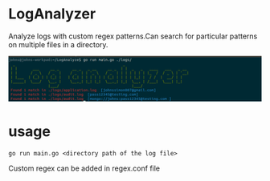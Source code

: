 # LogAnalyzer
Analyze logs with custom regex patterns.Can search for particular patterns on multiple files in a directory.

![Screenshot](screenshot.png)

# usage

```
go run main.go <directory path of the log file>

```
Custom regex can be added in regex.conf file 
